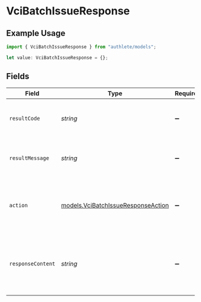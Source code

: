 # VciBatchIssueResponse

## Example Usage

```typescript
import { VciBatchIssueResponse } from "authlete/models";

let value: VciBatchIssueResponse = {};
```

## Fields

| Field                                                                                                | Type                                                                                                 | Required                                                                                             | Description                                                                                          |
| ---------------------------------------------------------------------------------------------------- | ---------------------------------------------------------------------------------------------------- | ---------------------------------------------------------------------------------------------------- | ---------------------------------------------------------------------------------------------------- |
| `resultCode`                                                                                         | *string*                                                                                             | :heavy_minus_sign:                                                                                   | The code which represents the result of the API call.                                                |
| `resultMessage`                                                                                      | *string*                                                                                             | :heavy_minus_sign:                                                                                   | A short message which explains the result of the API call.                                           |
| `action`                                                                                             | [models.VciBatchIssueResponseAction](../models/vcibatchissueresponseaction.md)                       | :heavy_minus_sign:                                                                                   | The next action that the implementation of the batch credential<br/>endpoint should take.<br/>       |
| `responseContent`                                                                                    | *string*                                                                                             | :heavy_minus_sign:                                                                                   | The content of the response that the implementation of the batch<br/>credential endpoint should return.<br/> |